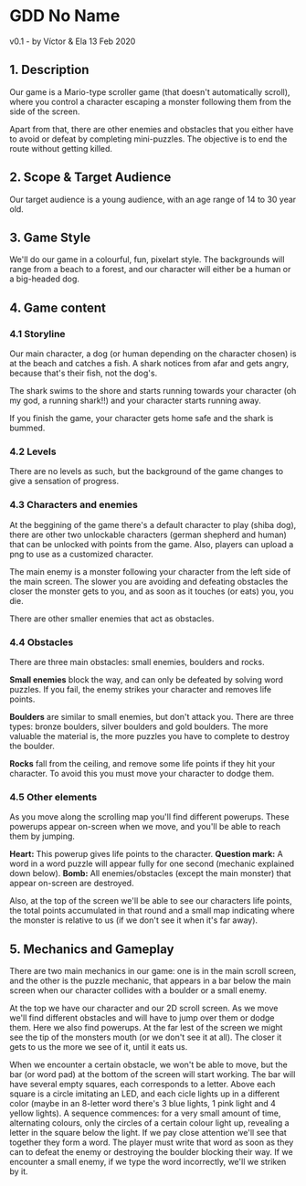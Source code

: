 # GDD No Name
v0.1 - by Víctor & Ela 
13 Feb 2020

## 1. Description
Our game is a Mario-type scroller game (that doesn't automatically scroll), where you control a character escaping a monster
following them from the side of the screen.

Apart from that, there are other enemies and obstacles that you either have to avoid or defeat by completing mini-puzzles.
The objective is to end the route without getting killed.      

## 2. Scope & Target Audience

Our target audience is a young audience, with an age range of 14 to 30 year old.
            
## 3. Game Style

We'll do our game in a colourful, fun, pixelart style. The backgrounds will range from a beach to a forest, and our character will either be a human or a big-headed dog. 

## 4. Game content

### 4.1 Storyline

Our main character, a dog (or human depending on the character chosen) is at the beach and catches a fish. A shark notices from afar and gets angry, because that's their fish, not the dog's. 

The shark swims to the shore and starts running towards your character (oh my god, a running shark!!) and your character starts running away.

If you finish the game, your character gets home safe and the shark is bummed. 
            
### 4.2 Levels

There are no levels as such, but the background of the game changes to give a sensation of progress.
                  
### 4.3 Characters and enemies

At the beggining of the game there's a default character to play (shiba dog), there are other two unlockable characters (german shepherd and human) that can be unlocked with points from the game.
Also, players can upload a png to use as a customized character.

The main enemy is a monster following your character from the left side of the main screen. The slower you are avoiding and defeating obstacles the closer the monster gets to you, and as soon as it touches (or eats) you, you die.

There are other smaller enemies that act as obstacles.
                    
### 4.4 Obstacles

There are three main obstacles: small enemies, boulders and rocks.

**Small enemies** block the way, and can only be defeated by solving word puzzles. If you fail, the enemy strikes your character and removes life points.

**Boulders** are similar to small enemies, but don't attack you. There are three types: bronze
boulders, silver boulders and gold boulders. The more valuable the material is, the more puzzles you have to complete to destroy the boulder. 

**Rocks** fall from the ceiling, and remove some life points if they hit your character. To avoid this you must move your character to dodge them.   

### 4.5 Other elements

As you move along the scrolling map you'll find different powerups. These powerups appear on-screen when we move, and you'll be able to reach them by jumping.

**Heart:** This powerup gives life points to the character.
**Question mark:** A word in a word puzzle will appear fully for one second (mechanic explained down below).
**Bomb:** All enemies/obstacles (except the main monster) that appear on-screen are destroyed. 

Also, at the top of the screen we'll be able to see our characters life points, the total points accumulated in that round and a small map indicating where the monster is relative to us (if we don't see it when it's far away).
                    
## 5. Mechanics and Gameplay

There are two main mechanics in our game: one is in the main scroll screen, and the other is the puzzle mechanic, that appears in a bar below the main screen when our character collides with a boulder or a small enemy. 

At the top we have our character and our 2D scroll screen. As we move we'll find different obstacles and will have to jump over them or dodge them. Here we also find powerups. At the far lest of the screen we might see the tip of the monsters mouth (or we don't see it at all). The closer it gets to us the more we see of it, until it eats us.

When we encounter a certain obstacle, we won't be able to move, but the bar (or word pad) at the bottom of the screen will start working.
The bar will have several empty squares, each corresponds to a letter. Above each square is a circle imitating an LED, and each cicle lights up in a different color (maybe in an 8-letter word there's 3 blue lights, 1 pink light and 4 yellow lights). A sequence commences: for a very small amount of time, alternating colours, only the circles of a certain colour light up, revealing a letter in the square below the light. If we pay close attention we'll see that together they form a word. The player must write that word as soon as they can to defeat the enemy or destroying the boulder blocking their way. 
If we encounter a small enemy, if we type the word incorrectly, we'll we striken by it.